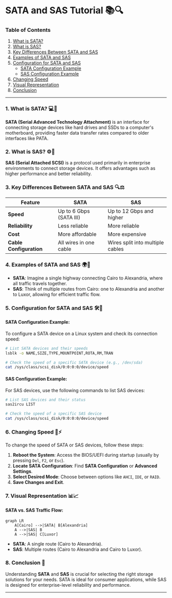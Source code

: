# **SATA and SAS Tutorial** 📚🔍

### **Table of Contents**

1. [What is SATA?](#1-what-is-sata)
2. [What is SAS?](#2-what-is-sas)
3. [Key Differences Between SATA and SAS](#3-key-differences-between-sata-and-sas)
4. [Examples of SATA and SAS](#4-examples-of-sata-and-sas)
5. [Configuration for SATA and SAS](#5-configuration-for-sata-and-sas)
   - [SATA Configuration Example](#sata-configuration-example)
   - [SAS Configuration Example](#sas-configuration-example)
6. [Changing Speed](#6-changing-speed)
7. [Visual Representation](#7-visual-representation)
8. [Conclusion](#8-conclusion)

---

### **1. What is SATA?** 💻🔌

**SATA (Serial Advanced Technology Attachment)** is an interface for connecting storage devices like hard drives and SSDs to a computer's motherboard, providing faster data transfer rates compared to older interfaces like PATA.

### **2. What is SAS?** ⚙️🔄

**SAS (Serial Attached SCSI)** is a protocol used primarily in enterprise environments to connect storage devices. It offers advantages such as higher performance and better reliability.

### **3. Key Differences Between SATA and SAS** 🔍⚖️

| Feature                 | SATA                    | SAS                              |
| ----------------------- | ----------------------- | -------------------------------- |
| **Speed**               | Up to 6 Gbps (SATA III) | Up to 12 Gbps and higher         |
| **Reliability**         | Less reliable           | More reliable                    |
| **Cost**                | More affordable         | More expensive                   |
| **Cable Configuration** | All wires in one cable  | Wires split into multiple cables |

### **4. Examples of SATA and SAS** 🌍🚗

- **SATA**: Imagine a single highway connecting Cairo to Alexandria, where all traffic travels together.
- **SAS**: Think of multiple routes from Cairo: one to Alexandria and another to Luxor, allowing for efficient traffic flow.

### **5. Configuration for SATA and SAS** 🛠️🔧

#### **SATA Configuration Example**:

To configure a SATA device on a Linux system and check its connection speed:

```bash
# List SATA devices and their speeds
lsblk -o NAME,SIZE,TYPE,MOUNTPOINT,ROTA,RM,TRAN

# Check the speed of a specific SATA device (e.g., /dev/sda)
cat /sys/class/scsi_disk/0:0:0:0/device/speed
```

#### **SAS Configuration Example**:

For SAS devices, use the following commands to list SAS devices:

```bash
# List SAS devices and their status
sas2ircu LIST

# Check the speed of a specific SAS device
cat /sys/class/scsi_disk/0:0:0:0/device/speed
```

### **6. Changing Speed** 🔄⚡

To change the speed of SATA or SAS devices, follow these steps:

1. **Reboot the System**: Access the BIOS/UEFI during startup (usually by pressing `Del`, `F2`, or `Esc`).
2. **Locate SATA Configuration**: Find **SATA Configuration** or **Advanced Settings**.
3. **Select Desired Mode**: Choose between options like `AHCI`, `IDE`, or `RAID`.
4. **Save Changes and Exit**.

### **7. Visual Representation** 📊📈

#### **SATA vs. SAS Traffic Flow**:

```mermaid
graph LR
    A[Cairo] -->|SATA| B[Alexandria]
    A -->|SAS| B
    A -->|SAS| C[Luxor]
```

- **SATA**: A single route (Cairo to Alexandria).
- **SAS**: Multiple routes (Cairo to Alexandria and Cairo to Luxor).

### **8. Conclusion** 🏁

Understanding **SATA** and **SAS** is crucial for selecting the right storage solutions for your needs. SATA is ideal for consumer applications, while SAS is designed for enterprise-level reliability and performance.

---

